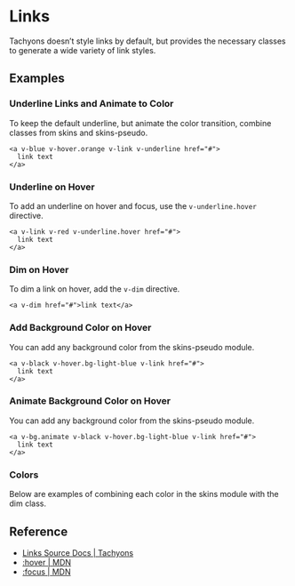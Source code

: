 <script setup>
import AnimateBackgroundColor from '../components/links/AnimateBackgroundColor.vue';
import BackgroundColorOnHover from '../components/links/BackgroundColorOnHover.vue';
import DimOnHover from '../components/links/DimOnHover.vue';
import LinksColors from '../components/links/LinksColors.vue';
import LinksDarkColors from '../components/links/LinksDarkColors.vue';
import UnderlineLinks from '../components/links/UnderlineLinks.vue';
import UnderlineOnHover from '../components/links/UnderlineOnHover.vue';
</script>

# Links

Tachyons doesn’t style links by default, but provides the necessary
classes to generate a wide variety of link styles.

## Examples

### Underline Links and Animate to Color

To keep the default underline, but animate the color transition,
combine classes from skins and skins-pseudo.

```vue
<a v-blue v-hover.orange v-link v-underline href="#">
  link text
</a>
```

<UnderlineLinks />

### Underline on Hover

To add an underline on hover and focus, use the `v-underline.hover` directive.

```vue
<a v-link v-red v-underline.hover href="#">
  link text
</a> 
```

<UnderlineOnHover />

### Dim on Hover

To dim a link on hover, add the `v-dim` directive.

```vue
<a v-dim href="#">link text</a>
```

<DimOnHover />

### Add Background Color on Hover

You can add any background color from the skins-pseudo module.

```vue
<a v-black v-hover.bg-light-blue v-link href="#">
  link text
</a>
```

<BackgroundColorOnHover />

### Animate Background Color on Hover

You can add any background color from the skins-pseudo module.

```vue
<a v-bg.animate v-black v-hover.bg-light-blue v-link href="#">
  link text
</a>
```

<AnimateBackgroundColor />

### Colors

Below are examples of combining each color in the skins module
with the dim class.

<LinksColors />

<LinksDarkColors />

## Reference

* [Links Source Docs | Tachyons](https://tachyons.io/docs/elements/links/)
* [:hover | MDN](https://developer.mozilla.org/en-US/docs/Web/CSS/%3Ahover)
* [:focus | MDN](https://developer.mozilla.org/en-US/docs/Web/CSS/%3Afocus)